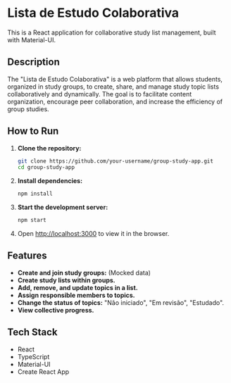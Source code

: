 # Lista de Estudo Colaborativa

This is a React application for collaborative study list management, built with Material-UI.

## Description

The "Lista de Estudo Colaborativa" is a web platform that allows students, organized in study groups, to create, share, and manage study topic lists collaboratively and dynamically. The goal is to facilitate content organization, encourage peer collaboration, and increase the efficiency of group studies.

## How to Run

1.  **Clone the repository:**
    ```bash
    git clone https://github.com/your-username/group-study-app.git
    cd group-study-app
    ```
2.  **Install dependencies:**
    ```bash
    npm install
    ```
3.  **Start the development server:**
    ```bash
    npm start
    ```
4.  Open [http://localhost:3000](http://localhost:3000) to view it in the browser.

## Features

- **Create and join study groups:** (Mocked data)
- **Create study lists within groups.**
- **Add, remove, and update topics in a list.**
- **Assign responsible members to topics.**
- **Change the status of topics:** "Não iniciado", "Em revisão", "Estudado".
- **View collective progress.**

## Tech Stack

- React
- TypeScript
- Material-UI
- Create React App
